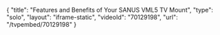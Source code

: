 {
    "title": "Features and Benefits of Your SANUS VML5 TV Mount",
    "type": "solo",
    "layout": "iframe-static",
    "videoId": "70129198",
    "url": "\/tvpembed\/70129198"
}
